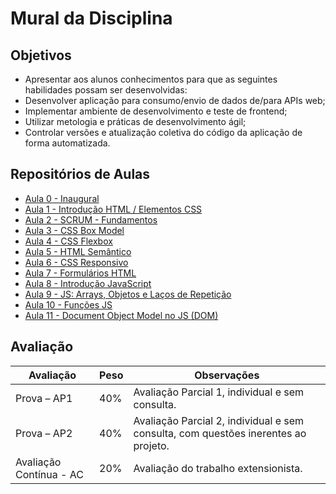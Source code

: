 # Mural da Disciplina

## Objetivos

- Apresentar aos alunos conhecimentos para que as seguintes habilidades possam ser desenvolvidas:
- Desenvolver aplicação para consumo/envio de dados de/para APIs web;
- Implementar ambiente de desenvolvimento e teste de front­end;
- Utilizar metologia e práticas de desenvolvimento ágil;
- Controlar versões e atualização coletiva do código da aplicação de forma automatizada.

## Repositórios de Aulas

- [Aula 0 - Inaugural](https://github.com/ibmec-bh-pcd-1/aula-0-inaugural)
- [Aula 1 - Introdução HTML / Elementos CSS](https://github.com/ibmec-bh-pcd-1/aula-1-elementos-html-introducao-css)
- [Aula 2 - SCRUM - Fundamentos](https://github.com/ibmec-bh-pcd-1/aula-2-resumo-scrum)
- [Aula 3 - CSS Box Model](https://github.com/ibmec-bh-pcd-1/aula-3-box-model-css)
- [Aula 4 - CSS Flexbox](https://github.com/ibmec-bh-pcd-1/aula-4-css-flexbox)
- [Aula 5 - HTML Semântico](https://github.com/ibmec-bh-pcd-1/aula-5-html-semantico)
- [Aula 6 - CSS Responsivo](https://github.com/ibmec-bh-pcd-1/aula-6-css-responsivo)
- [Aula 7 - Formulários HTML](https://github.com/ibmec-bh-pcd-1/aula-7-formularios-html)
- [Aula 8 - Introdução JavaScript](https://github.com/ibmec-bh-pcd-1/aula-8-introducao-javascript)
- [Aula 9 - JS: Arrays, Objetos e Laços de Repetição](https://github.com/ibmec-bh-pcd-1/aula-9-arrays-objetos-for)
- [Aula 10 - Funções JS](https://github.com/ibmec-bh-pcd-1/aula-10-funcoes-js/)
- [Aula 11 - Document Object Model no JS (DOM)](https://github.com/ibmec-bh-pcd-1/aula-10-functions-and-dom)


## Avaliação

| Avaliação             | Peso | Observações                                                           |
|-----------------------|------|-----------------------------------------------------------------------|
| Prova – AP1           | 40%  | Avaliação Parcial 1, individual e sem consulta.                       |
| Prova – AP2           | 40%  | Avaliação Parcial 2, individual e sem consulta, com questões inerentes ao projeto. |
| Avaliação Contínua - AC | 20%  | Avaliação do trabalho extensionista.                                  |
